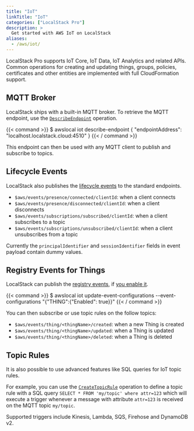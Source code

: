 ```yaml
---
title: "IoT"
linkTitle: "IoT"
categories: ["LocalStack Pro"]
description: >
  Get started with AWS IoT on LocalStack
aliases:
  - /aws/iot/
---
```


LocalStack Pro supports IoT Core, IoT Data, IoT Analytics and related APIs.
Common operations for creating and updating things, groups, policies, certificates and other entities are implemented with full CloudFormation support.

## MQTT Broker

LocalStack ships with a built-in MQTT broker.
To retrieve the MQTT endpoint, use the [`DescribeEndpoint`](https://docs.aws.amazon.com/iot/latest/apireference/API_DescribeEndpoint.html) operation.

{{< command >}}
$ awslocal iot describe-endpoint
{
    "endpointAddress": "localhost.localstack.cloud:4510"
}
{{< / command >}}

This endpoint can then be used with any MQTT client to publish and subscribe to topics.

## Lifecycle Events

LocalStack also publishes the [lifecycle events](https://docs.aws.amazon.com/iot/latest/developerguide/life-cycle-events.html) to the standard endpoints.

- `$aws/events/presence/connected/clientId`: when a client connects
- `$aws/events/presence/disconnected/clientId`: when a client disconnects
- `$aws/events/subscriptions/subscribed/clientId`: when a client subscribes to a topic
- `$aws/events/subscriptions/unsubscribed/clientId`: when a client unsubscribes from a topic

Currently the `principalIdentifier` and `sessionIdentifier` fields in event payload contain dummy values.

## Registry Events for Things

LocalStack can publish the [registry events](https://docs.aws.amazon.com/iot/latest/developerguide/registry-events.html), if [you enable it](https://docs.aws.amazon.com/iot/latest/developerguide/iot-events.html#iot-events-enable).

{{< command >}}
$ awslocal iot update-event-configurations --event-configurations "{\"THING\":{\"Enabled\": true}}"
{{< / command >}}

You can then subscribe or use topic rules on the follow topics:

- `$aws/events/thing/<thingName>/created`: when a new Thing is created
- `$aws/events/thing/<thingName>/updated`: when a Thing is updated
- `$aws/events/thing/<thingName>/deleted`: when a Thing is deleted

## Topic Rules

It is also possible to use advanced features like SQL queries for IoT topic rules.

For example, you can use the [`CreateTopicRule`](https://docs.aws.amazon.com/iot/latest/apireference/API_CreateTopicRule.html) operation to define a topic rule with a SQL query `SELECT * FROM 'my/topic' where attr=123` which will execute a trigger whenever a message with attribute `attr=123` is received on the MQTT topic `my/topic`.

Supported triggers include Kinesis, Lambda, SQS, Firehose and DynamoDB v2.
